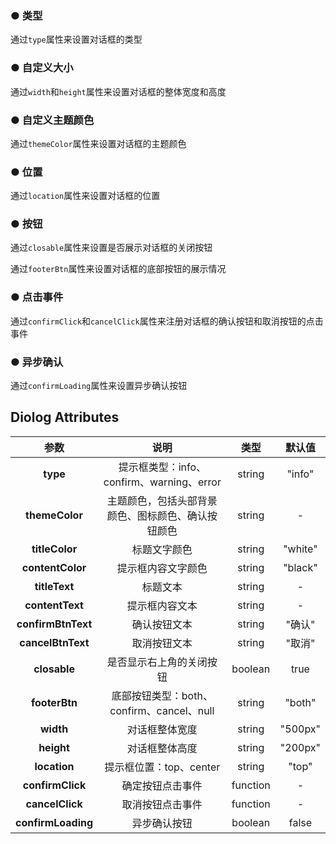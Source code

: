 <script lang="ts" setup>
    // import dia from './Dialog.vue'
    import typ from './DialogType.vue'
    import size from './DialogSize.vue'
    import themecolor from './DialogThemeColor.vue'
    import location from './DialogLocation.vue'
    import btn from './DialogButton.vue'
    import click from './DialogClick.vue'
    import loading from './DialogLoading.vue'
</script>

### ● 类型
<p>通过<code>type</code>属性来设置对话框的类型</P>
<typ/>

### ● 自定义大小
<p>通过<code>width</code>和<code>height</code>属性来设置对话框的整体宽度和高度</P>
<size/>

### ● 自定义主题颜色
<p>通过<code>themeColor</code>属性来设置对话框的主题颜色</P>
<themecolor/>

### ● 位置
<p>通过<code>location</code>属性来设置对话框的位置</P>
<location/>

### ● 按钮
<p>通过<code>closable</code>属性来设置是否展示对话框的关闭按钮</P>
<p>通过<code>footerBtn</code>属性来设置对话框的底部按钮的展示情况</P>
<btn/>

### ● 点击事件
<p>通过<code>confirmClick</code>和<code>cancelClick</code>属性来注册对话框的确认按钮和取消按钮的点击事件</P>
<click/>

### ● 异步确认
<p>通过<code>confirmLoading</code>属性来设置异步确认按钮</P>
<loading/>



## Diolog Attributes
|      **参数**      |                        说明                        |   类型   | 默认值  |
| :----------------: | :------------------------------------------------: | :------: | :-----: |
|      **type**      |     提示框类型：info、confirm、warning、error      |  string  | "info"  |
|   **themeColor**   | 主题颜色，包括头部背景颜色、图标颜色、确认按钮颜色 |  string  |    -    |
|   **titleColor**   |                    标题文字颜色                    |  string  | "white" |
|  **contentColor**  |                 提示框内容文字颜色                 |  string  | "black" |
|   **titleText**    |                      标题文本                      |  string  |    -    |
|  **contentText**   |                   提示框内容文本                   |  string  |    -    |
| **confirmBtnText** |                    确认按钮文本                    |  string  | "确认"  |
| **cancelBtnText**  |                    取消按钮文本                    |  string  | "取消"  |
|    **closable**    |              是否显示右上角的关闭按钮              | boolean  |  true   |
|   **footerBtn**    |     底部按钮类型：both、confirm、cancel、null      |  string  | "both"  |
|     **width**      |                   对话框整体宽度                   |  string  | "500px" |
|     **height**     |                   对话框整体高度                   |  string  | "200px" |
|    **location**    |              提示框位置：top、center               |  string  |  "top"  |
|  **confirmClick**  |                  确定按钮点击事件                  | function |    -    |
|  **cancelClick**   |                  取消按钮点击事件                  | function |    -    |
| **confirmLoading** |                    异步确认按钮                    | boolean  |  false  |